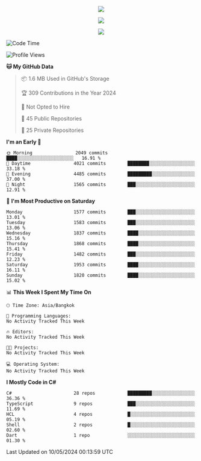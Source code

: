 <p align="center">
  <a href="say-hi.gif"> 
    <img align="center" src="say-hi.gif"/>
  </a>
</p>
<p align="center">
  <a href="https://github.com/htthinh1999">
    <img align="center" src="https://github-readme-stats-kappa-pink.vercel.app/api?username=htthinh1999&show_icons=true&count_private=true&theme=dracula"/>
  </a>
</p>
<p align="center">
  <a href="https://github.com/htthinh1999">
    <img src="https://github-readme-stats-kappa-pink.vercel.app/api/top-langs/?username=htthinh1999&layout=compact&langs_count=6&count_private=true&hide=tsql,hlsl,glsl,shaderlab&theme=dracula"/>
  </a>
</p>

<!--START_SECTION:waka-->
![Code Time](http://img.shields.io/badge/Code%20Time-0%20secs-blue)

![Profile Views](http://img.shields.io/badge/Profile%20Views-0-blue)

**🐱 My GitHub Data** 

> 📦 1.6 MB Used in GitHub's Storage 
 > 
> 🏆 309 Contributions in the Year 2024
 > 
> 🚫 Not Opted to Hire
 > 
> 📜 45 Public Repositories 
 > 
> 🔑 25 Private Repositories 
 > 
**I'm an Early 🐤** 

```text
🌞 Morning                2049 commits        ████░░░░░░░░░░░░░░░░░░░░░   16.91 % 
🌆 Daytime                4021 commits        ████████░░░░░░░░░░░░░░░░░   33.18 % 
🌃 Evening                4485 commits        █████████░░░░░░░░░░░░░░░░   37.00 % 
🌙 Night                  1565 commits        ███░░░░░░░░░░░░░░░░░░░░░░   12.91 % 
```
📅 **I'm Most Productive on Saturday** 

```text
Monday                   1577 commits        ███░░░░░░░░░░░░░░░░░░░░░░   13.01 % 
Tuesday                  1583 commits        ███░░░░░░░░░░░░░░░░░░░░░░   13.06 % 
Wednesday                1837 commits        ████░░░░░░░░░░░░░░░░░░░░░   15.16 % 
Thursday                 1868 commits        ████░░░░░░░░░░░░░░░░░░░░░   15.41 % 
Friday                   1482 commits        ███░░░░░░░░░░░░░░░░░░░░░░   12.23 % 
Saturday                 1953 commits        ████░░░░░░░░░░░░░░░░░░░░░   16.11 % 
Sunday                   1820 commits        ████░░░░░░░░░░░░░░░░░░░░░   15.02 % 
```


📊 **This Week I Spent My Time On** 

```text
🕑︎ Time Zone: Asia/Bangkok

💬 Programming Languages: 
No Activity Tracked This Week

🔥 Editors: 
No Activity Tracked This Week

🐱‍💻 Projects: 
No Activity Tracked This Week

💻 Operating System: 
No Activity Tracked This Week
```

**I Mostly Code in C#** 

```text
C#                       28 repos            █████████░░░░░░░░░░░░░░░░   36.36 % 
TypeScript               9 repos             ███░░░░░░░░░░░░░░░░░░░░░░   11.69 % 
HCL                      4 repos             █░░░░░░░░░░░░░░░░░░░░░░░░   05.19 % 
Shell                    2 repos             █░░░░░░░░░░░░░░░░░░░░░░░░   02.60 % 
Dart                     1 repo              ░░░░░░░░░░░░░░░░░░░░░░░░░   01.30 % 
```




 Last Updated on 10/05/2024 00:13:59 UTC
<!--END_SECTION:waka-->
